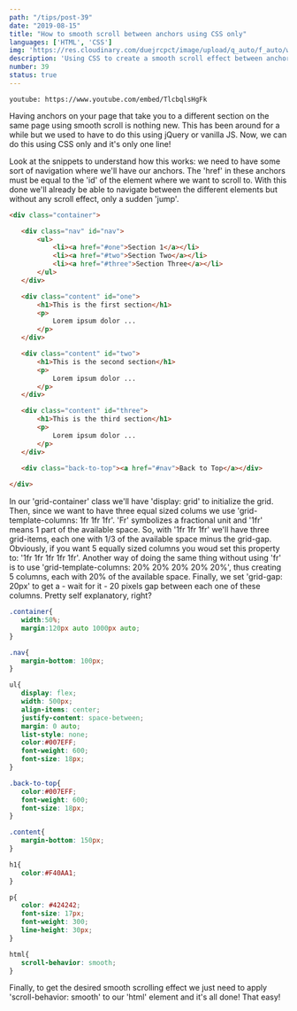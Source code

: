 ```yaml
---
path: "/tips/post-39"
date: "2019-08-15"
title: "How to smooth scroll between anchors using CSS only"
languages: ['HTML', 'CSS']
img: 'https://res.cloudinary.com/duejrcpct/image/upload/q_auto/f_auto/w_1000/v1586811579/tips/39-1_ii86fn.png'
description: 'Using CSS to create a smooth scroll effect between anchors'
number: 39
status: true
---
```


`youtube: https://www.youtube.com/embed/TlcbqlsHgFk`

Having anchors on your page that take you to a different section on the same page using smooth scroll is nothing new. This has been around for a while but we used to have to do this using jQuery or vanilla JS. Now, we can do this using CSS only and it's only one line!

Look at the snippets to understand how this works: we need to have some sort of navigation where we'll have our anchors. The 'href' in these anchors must be equal to the 'id' of the element where we want to scroll to.
With this done we'll already be able to navigate between the different elements but without any scroll effect, only a sudden 'jump'.

 ```html
 <div class="container">

    <div class="nav" id="nav">
        <ul>
            <li><a href="#one">Section 1</a></li>
            <li><a href="#two">Section Two</a></li>
            <li><a href="#three">Section Three</a></li>
        </ul>
    </div>

    <div class="content" id="one">
        <h1>This is the first section</h1>
        <p>
            Lorem ipsum dolor ...
        </p>
    </div>

    <div class="content" id="two">
        <h1>This is the second section</h1>
        <p>
            Lorem ipsum dolor ...
        </p>
    </div>

    <div class="content" id="three">
        <h1>This is the third section</h1>
        <p>
            Lorem ipsum dolor ...
        </p>
    </div>

    <div class="back-to-top"><a href="#nav">Back to Top</a></div>
    
</div>
 ```

In our 'grid-container' class we'll have 'display: grid' to initialize the grid. Then, since we want to have three equal sized colums we use 'grid-template-columns: 1fr 1fr 1fr'. 'Fr' symbolizes a fractional unit and '1fr' means 1 part of the available space. So, with '1fr 1fr 1fr' we'll have three grid-items, each one with 1/3 of the available space minus the grid-gap. Obviously, if you want 5 equally sized columns you woud set this property to: '1fr 1fr 1fr 1fr 1fr'. Another way of doing the same thing without using 'fr' is to use 'grid-template-columns: 20% 20% 20% 20% 20%', thus creating 5 columns, each with 20% of the available space.
Finally, we set 'grid-gap: 20px' to get a - wait for it - 20 pixels gap between each one of these columns. Pretty self explanatory, right?


 ```css
.container{
    width:50%;
    margin:120px auto 1000px auto;
}

.nav{
    margin-bottom: 100px;
}

ul{
    display: flex;
    width: 500px;
    align-items: center;
    justify-content: space-between;
    margin: 0 auto;
    list-style: none;
    color:#007EFF;
    font-weight: 600;
    font-size: 18px;
}

.back-to-top{
    color:#007EFF;
    font-weight: 600;
    font-size: 18px;
}

.content{
    margin-bottom: 150px;
}

h1{
    color:#F40AA1;
}

p{
    color: #424242;
    font-size: 17px;
    font-weight: 300;
    line-height: 30px;
}

html{
    scroll-behavior: smooth;
}
 ```

Finally, to get the desired smooth scrolling effect we just need to apply 'scroll-behavior: smooth' to our 'html' element and it's all done! That easy!